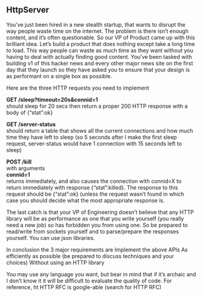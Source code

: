 HttpServer
----------

You’ve just been hired in a new stealth startup, that wants to disrupt the way people waste time on the internet. The problem is there isn’t enough content, and it’s often questionable. So our VP of Product came up with this brilliant idea. Let’s build a product that does nothing except take a long time to load. This way people can waste as much time as they want without you having to deal with actually finding good content. You’ve been tasked with building v1 of this hacker news and every other major news site on the first day that they launch so they have asked you to ensure that your design is as performant on a single box as possible.

Here are the three HTTP requests you need to implement

__GET /sleep?timeout=20s&connid=1__<br>
should sleep for 20 secs then return a proper 200 HTTP response with a body of {“stat”:ok}

__GET /server-status__ <br>
should return a table that shows all the current connections and how much time they have left to sleep (so 5 seconds after I make the first sleep request, server-status would have 1 connection with 15 seconds left to sleep)

__POST /kill__ <br>
with arguments <br>
__connid=1__ <br>
returns immediately, and also causes the connection with connid=X to return immediately with response {“stat”:killed}. The response to this request should be {“stat”:ok} (unless the request wasn’t found in which case you should decide what the most appropriate response is.
<br>

The last catch is that your VP of Engineering doesn’t believe that any HTTP library will be as performance as one that you write yourself (you really need a new job) so has forbidden you from using one. So be prepared to read/write from sockets yourself and to parse/prepare the responses yourself. You can use json libraries.

In conclusion the 3 major requirements are 
Implement the above APIs
As efficiently as possible (be prepared to discuss techniques and your choices)
Without using an HTTP library

You may use any language you want, but bear in mind that if it’s archaic and I don’t know it it will be difficult to evaluate the quality of code. For reference, ht HTTP RFC is google-able (search for HTTP RFC)
